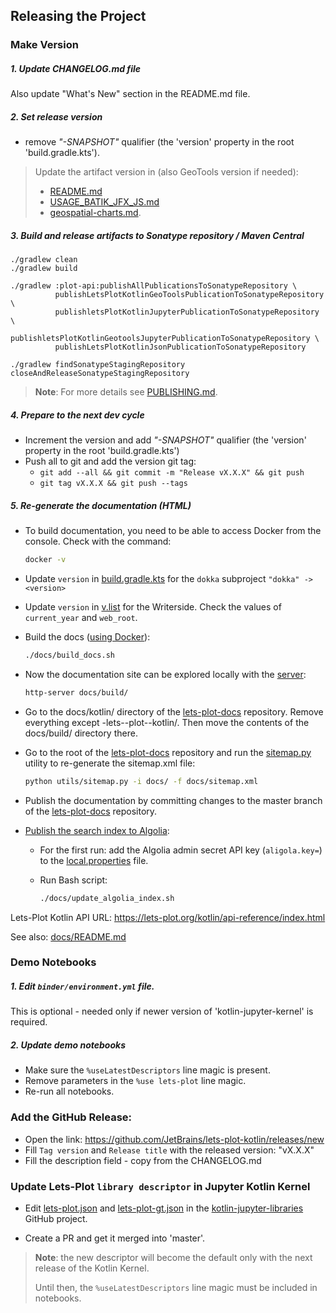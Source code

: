 ## Releasing the Project

### Make Version

##### 1. Update CHANGELOG.md file
Also update "What's New" section in the README.md file.

##### 2. Set release version

- remove _"-SNAPSHOT"_ qualifier (the 'version' property in the root 'build.gradle.kts').

> Update the artifact version in (also GeoTools version if needed): 
>  - [README.md](../README.md)
>  - [USAGE_BATIK_JFX_JS.md](../USAGE_BATIK_JFX_JS.md)
>  - [geospatial-charts.md](../Writerside/topics/geospatial_charts.md).

##### 3. Build and release artifacts to Sonatype repository / Maven Central
                           
```shell
./gradlew clean
./gradlew build

./gradlew :plot-api:publishAllPublicationsToSonatypeRepository \
          publishLetsPlotKotlinGeoToolsPublicationToSonatypeRepository \
          publishletsPlotKotlinJupyterPublicationToSonatypeRepository \
          publishletsPlotKotlinGeotoolsJupyterPublicationToSonatypeRepository \
          publishLetsPlotKotlinJsonPublicationToSonatypeRepository

./gradlew findSonatypeStagingRepository closeAndReleaseSonatypeStagingRepository
```

> **Note**: For more details see [PUBLISHING.md](PUBLISHING.md).


##### 4. Prepare to the next dev cycle

- Increment the version and add _"-SNAPSHOT"_ qualifier (the 'version' property in the root 'build.gradle.kts')
- Push all to git and add the version git tag:
  - `git add --all && git commit -m "Release vX.X.X" && git push`
  - `git tag vX.X.X && git push --tags`

##### 5. Re-generate the documentation (HTML)

- To build documentation, you need to be able to access Docker from the console. Check with the command:
  ```Bash
  docker -v
  ```

- Update `version` in [build.gradle.kts](../build.gradle.kts) for the `dokka` subproject
  `"dokka" -> <version>`

- Update `version` in [v.list](../Writerside/v.list) for the Writerside.
  Check the values of `current_year` and `web_root`.

- Build the docs ([using Docker](https://www.jetbrains.com/help/writerside/build-with-docker.html)):

  ```Bash
  ./docs/build_docs.sh
  ```

- Now the documentation site can be explored locally with the [server](https://www.npmjs.com/package/http-server):
  ```Bash
  http-server docs/build/
  ```

- Go to the docs/kotlin/ directory of the [lets-plot-docs](https://github.com/JetBrains/lets-plot-docs) repository.
  Remove everything except -lets--plot--kotlin/.
  Then move the contents of the docs/build/ directory there.

- Go to the root of the [lets-plot-docs](https://github.com/JetBrains/lets-plot-docs) repository
  and run the [sitemap.py](https://github.com/JetBrains/lets-plot-docs/blob/master/utils/sitemap.py) utility
  to re-generate the sitemap.xml file:

  ```Bash
  python utils/sitemap.py -i docs/ -f docs/sitemap.xml
  ```

- Publish the documentation by committing changes to the master branch of the [lets-plot-docs](https://github.com/JetBrains/lets-plot-docs) repository.

- [Publish the search index to Algolia](https://www.jetbrains.com/help/writerside/configure-search.html#create-the-build-configuration-on-ci-cd):

  - For the first run: add the Algolia admin secret API key (`aligola.key=`) to the [local.properties](../local.properties) file.

  - Run Bash script:

    ```Bash
    ./docs/update_algolia_index.sh
    ```

Lets-Plot Kotlin API URL: https://lets-plot.org/kotlin/api-reference/index.html

See also: [docs/README.md](https://github.com/JetBrains/lets-plot-kotlin/blob/master/docs/README.md)

### Demo Notebooks

##### 1. Edit `binder/environment.yml` file.

This is optional - needed only if newer version of 'kotlin-jupyter-kernel' is required.

##### 2. Update demo notebooks

- Make sure the `%useLatestDescriptors` line magic is present.
- Remove parameters in the `%use lets-plot` line magic.
- Re-run all notebooks.

### Add the GitHub Release:
 
 * Open the link: https://github.com/JetBrains/lets-plot-kotlin/releases/new
 * Fill `Tag version` and `Release title` with the released version: "vX.X.X"
 * Fill the description field - copy from the CHANGELOG.md

### Update Lets-Plot `library descriptor` in Jupyter Kotlin Kernel

- Edit [lets-plot.json](https://github.com/Kotlin/kotlin-jupyter-libraries/blob/master/lets-plot.json) and
  [lets-plot-gt.json](https://github.com/Kotlin/kotlin-jupyter-libraries/blob/master/lets-plot-gt.json)
  in the [kotlin-jupyter-libraries](https://github.com/Kotlin/kotlin-jupyter-libraries) GitHub project.

- Create a PR and get it merged into 'master'.

> **Note**: the new descriptor will become the default only with the next release of the Kotlin Kernel.
>
> Until then, the `%useLatestDescriptors` line magic must be included in notebooks.    
 
